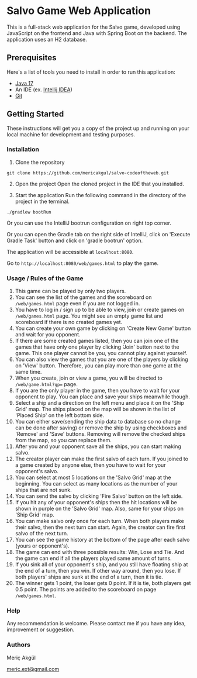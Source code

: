# Salvo Game Web Application
This is a full-stack web application for the Salvo game, developed using 
JavaScript on the frontend and Java with Spring Boot on the backend. 
The application uses an H2 database.

## Prerequisites
Here's a list of tools you need to install in order to run this application:
* [Java 17](https://www.oracle.com/java/technologies/downloads/)
* An IDE (ex. [Intellij IDEA](https://www.jetbrains.com/idea/download/))
* [Git](https://git-scm.com/book/en/v2/Getting-Started-Installing-Git)

## Getting Started
These instructions will get you a copy of the project up and running on your local machine for development and testing purposes.

### Installation
1. Clone the repository
```
git clone https://github.com/mericakgul/salvo-codeoftheweb.git
```

2. Open the project
Open the cloned project in the IDE that you installed.


3. Start the application
Run the following command in the directory of the project in the terminal. 
```
./gradlew bootRun
```
Or you can use the IntelliJ bootrun configuration on right top corner. 

Or you can open the Gradle tab on the right side of IntelliJ, click on 'Execute Gradle Task' button and click on 'gradle bootrun' option. 

The application will be accessible at `localhost:8080`.

Go to `http://localhost:8080/web/games.html` to play the game.

### Usage / Rules of the Game

1. This game can be played by only two players.
2. You can see the list of the games and the scoreboard on `/web/games.html` page even if you are not logged in.
3. You have to log in / sign up to be able to view, join or create games on `/web/games.html` page. You might see an empty game list and scoreboard if there is no created games yet.
4. You can create your own game by clicking on 'Create New Game' button and wait for you opponent.
5. If there are some created games listed, then you can join one of the games that have only one player by clicking 'Join' button next to the game. This one player cannot be you, you cannot play against yourself.
6. You can also view the games that you are one of the players by clicking on 'View' button. Therefore, you can play more than one game at the same time.
7. When you create, join or view a game, you will be directed to `/web/game.html?gp=` page.
8. If you are the only player in the game, then you have to wait for your opponent to play. You can place and save your ships meanwhile though.
9. Select a ship and a direction on the left menu and place it on the 'Ship Grid' map. The ships placed on the map will be shown in the list of 'Placed Ship' on the left bottom side.
10. You can either save(sending the ship data to database so no change can be done after saving) or remove the ship by using checkboxes and 'Remove' and 'Save' buttons. Removing will remove the checked ships from the map, so you can replace them.
11. After you and your opponent save all the ships, you can start making salvo.
12. The creator player can make the first salvo of each turn. If you joined to a game created by anyone else, then you have to wait for your opponent's salvo.
13. You can select at most 5 locations on the 'Salvo Grid' map at the beginning. You can select as many locations as the number of your ships that are not sunk.
14. You can send the salvo by clicking 'Fire Salvo' button on the left side.
15. If you hit any of your opponent's ships then the hit locations will be shown in purple on the 'Salvo Grid' map. Also, same for your ships on 'Ship Grid' map.
16. You can make salvo only once for each turn. When both players make their salvo, then the next turn can start. Again, the creator can fire first salvo of the next turn.
17. You can see the game history at the bottom of the page after each salvo (yours or opponent's).
18. The game can end with three possible results: Win, Lose and Tie. And the game can end if all the players played same amount of turns.
19. If you sink all of your opponent's ship, and you still have floating ship at the end of a turn, then you win. If other way around, then you lose. If both players' ships are sunk at the end of a turn, then it is tie.
20. The winner gets 1 point, the loser gets 0 point. If it is tie, both players get 0.5 point. The points are added to the scoreboard on page `/web/games.html`.

### Help
Any recommendation is welcome. Please contact me if you have any idea, improvement or suggestion.

### Authors

Meriç Akgül

meric.ext@gmail.com
